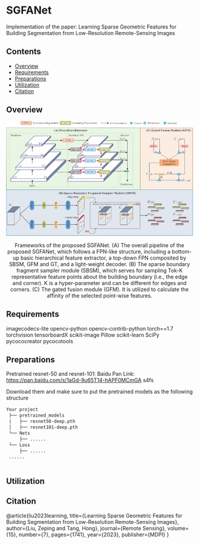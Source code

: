 # SGFANet
Implementation of the paper: Learning Sparse Geometric Features for Building Segmentation from Low-Resolution Remote-Sensing Images 
## Contents
- [Overview](#Overview)
- [Requirements](#Requirements)
- [Preparations](#Preparations)
- [Utilization](#Utilization)
- [Citation](#Citation)
## Overview
<div align="center">
<img src="images/fig2.jpg" width="700px"/>
<p> Frameworks of the proposed SGFANet. (A) The overall pipeline of the proposed SGFANet, which follows a FPN-like structure, including a bottom-up basic hierarchical feature extractor, a top-down FPN composited by SBSM, GFM and GT, and a light-weight decoder. (B) The sparse boundary fragment sampler module (SBSM), which serves for sampling Tok-K representative feature points about the building boundary (i.e., the edge and corner). K is a hyper-parameter and can be different for edges and corners. (C) The gated fusion module (GFM). It is utilized to calculate the affinity of the selected point-wise features.</p>
</div>

## Requirements
imagecodecs-lite
opencv-python
opencv-contrib-python
torch==1.7
torchvision
tensorboardX
scikit-image
Pillow
scikit-learn
SciPy
pycococreator
pycocotools
## Preparations

Pretrained resnet-50 and resnet-101: Baidu Pan Link: https://pan.baidu.com/s/1aGd-9u65T14-hAPF0MCmGA   s4fs

Download them and make sure to put the pretrained models as the following structure
 ```
Your project
  ├── pretrained_models
  |   ├── resnet50-deep.pth
  │   ├── resnet101-deep.pth
  └── Nets
      ├── ......
  └── Loss
      ├── ......
  ......
  
  ```

## Utilization

## Citation
@article{liu2023learning,
  title={Learning Sparse Geometric Features for Building Segmentation from Low-Resolution Remote-Sensing Images},
  author={Liu, Zeping and Tang, Hong},
  journal={Remote Sensing},
  volume={15},
  number={7},
  pages={1741},
  year={2023},
  publisher={MDPI}
}

